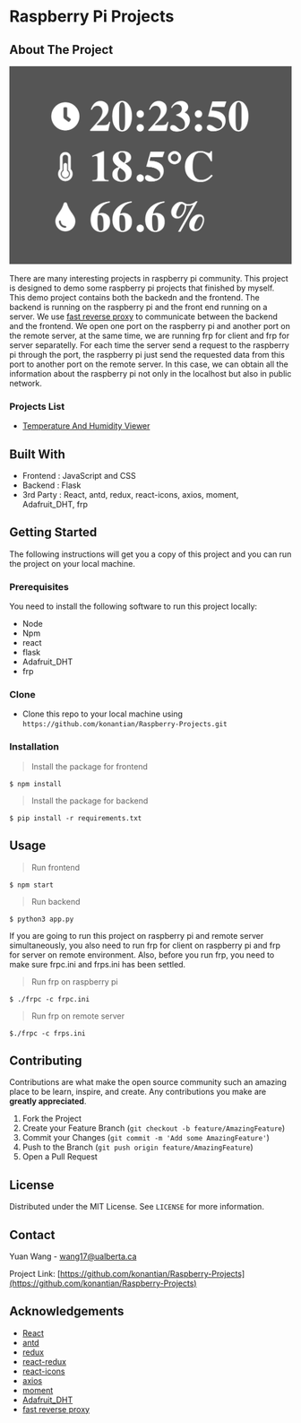 # Raspberry Pi Projects

## About The Project

![preview_img](https://github.com/konantian/Raspberry-Projects/blob/master/preview.png)

There are many interesting projects in raspberry pi community. This project is designed to demo some raspberry pi projects that finished by myself. This demo project contains both the backedn and the frontend. The backend is running on the raspberry pi and the front end running on a server. We use [fast reverse proxy](https://github.com/fatedier/frp) to communicate between the backend and the frontend. We open one port on the raspberry pi and another port on the remote server, at the same time, we are running frp for client and frp for server separatelly. For each time the server send a request to the raspberry pi through the port, the raspberry pi just send the requested data from this port to another port on the remote server. In this case, we can obtain all the information about the raspberry pi not only in the localhost but also in public network.

### Projects List
* [Temperature And Humidity Viewer](./projects/Temperature-Humidity-Viewer/README.md)

## Built With
- Frontend : JavaScript and CSS
- Backend : Flask
- 3rd Party : React, antd, redux, react-icons, axios, moment, Adafruit_DHT, frp


## Getting Started
The following instructions will get you a copy of this project and you can run the project on your local machine.

### Prerequisites
You need to install the following software to run this project locally:
* Node
* Npm
* react
* flask
* Adafruit_DHT
* frp

### Clone

* Clone this repo to your local machine using `https://github.com/konantian/Raspberry-Projects.git`

### Installation
> Install the package for frontend 

```shell
$ npm install 
```

> Install the package for backend 

```shell
$ pip install -r requirements.txt
```

## Usage
> Run frontend

```shell
$ npm start
```
> Run backend 

```shell
$ python3 app.py
```

If you are going to run this project on raspberry pi and remote server simultaneously, you also need to run frp for client on raspberry pi and frp for server on remote environment. Also, before you run frp, you need to make sure frpc.ini and frps.ini has been settled.

> Run frp on raspberry pi
```shell
$ ./frpc -c frpc.ini
```

> Run frp on remote server
```shell
$./frpc -c frps.ini
```
## Contributing

Contributions are what make the open source community such an amazing place to be learn, inspire, and create. Any contributions you make are **greatly appreciated**.

1. Fork the Project
2. Create your Feature Branch (`git checkout -b feature/AmazingFeature`)
3. Commit your Changes (`git commit -m 'Add some AmazingFeature'`)
4. Push to the Branch (`git push origin feature/AmazingFeature`)
5. Open a Pull Request

## License

Distributed under the MIT License. See `LICENSE` for more information.

## Contact

Yuan Wang - wang17@ualberta.ca

Project Link: [https://github.com/konantian/Raspberry-Projects](https://github.com/konantian/Raspberry-Projects)

## Acknowledgements
* [React](https://reactjs.org/)
* [antd](https://ant.design/)
* [redux](https://react-redux.js.org/introduction/quick-start)
* [react-redux](https://react-redux.js.org/)
* [react-icons](https://react-icons.github.io/react-icons/)
* [axios](https://github.com/axios/axios)
* [moment](https://momentjs.com/)
* [Adafruit_DHT](https://github.com/adafruit/Adafruit_Python_DHT)
* [fast reverse proxy](https://github.com/fatedier/frp)
